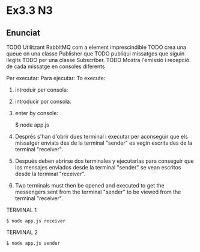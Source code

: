 # Ex3.3 N3
## Enunciat

TODO Utilitzant RabbitMQ com a element imprescindible 
TODO crea una queue on una classe Publisher que 
TODO publiqui missatges que siguin llegits 
TODO per una classe Subscriber. 
TODO Mostra l'emissió i recepció de cada missatge en consoles diferents





Per executar:
Para ejecutar:
To execute:

1) introduir per consola:
1) introducir por consola:
1) enter by console:

     $ node app.js

2) Després s'han d'obrir dues terminal i executar per aconseguir que els missatger enviats des de la terminal "sender" es vegin escrits des de la terminal "receiver".
2) Después deben abrirse dos terminales y ejecutarlas para conseguir que los mensajes enviados desde la terminal "sender" se vean escritos desde la terminal "receiver".
2) Two terminals must then be opened and executed to get the messengers sent from the terminal "sender" to be viewed from the terminal "receiver".

TERMINAL 1

    $ node app.js receiver

TERMINAL 2

    $ node app.js sender

